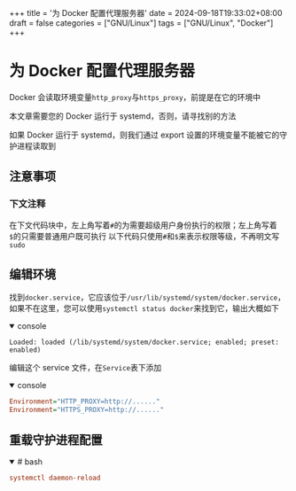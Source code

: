 +++
title = '为 Docker 配置代理服务器'
date = 2024-09-18T19:33:02+08:00
draft = false
categories = ["GNU/Linux"]
tags = ["GNU/Linux", "Docker"]
+++
# 为 Docker 配置代理服务器
Docker 会读取环境变量`http_proxy`与`https_proxy`，前提是在它的环境中

本文章需要您的 Docker 运行于 systemd，否则，请寻找别的方法

如果 Docker 运行于 systemd，则我们通过 export 设置的环境变量不能被它的守护进程读取到

## 注意事项
### 下文注释
在下文代码块中，左上角写着`#`的为需要超级用户身份执行的权限；左上角写着`$`的只需要普通用户既可执行
以下代码只使用`#`和`$`来表示权限等级，不再明文写`sudo`

## 编辑环境
找到`docker.service`，它应该位于`/usr/lib/systemd/system/docker.service`，如果不在这里，您可以使用`systemctl status docker`来找到它，输出大概如下

<details open="open">

<summary>console</summary>

```console
Loaded: loaded (/lib/systemd/system/docker.service; enabled; preset: enabled)
```

</details>

编辑这个 service 文件，在`Service`表下添加

<details open="open">

<summary>console</summary>

```ini
Environment="HTTP_PROXY=http://......"
Environment="HTTPS_PROXY=http://......"
```

</details>

## 重载守护进程配置
<details open="open">

<summary># bash</summary>

```ini
systemctl daemon-reload
```

</details>